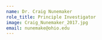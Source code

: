 ```yaml
---
name: Dr. Craig Nunemaker
role_title: Principle Investigator
image: Craig_Nunemaker_2017.jpg
email: nunemake@ohio.edu
---
```


